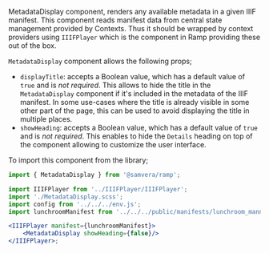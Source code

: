 MetadataDisplay component, renders any available metadata in a given IIIF manifest. This component reads manifest data from central state management provided by Contexts. Thus it should be wrapped by context providers using `IIIFPlayer` which is the component in Ramp providing these out of the box.

`MetadataDisplay` component allows the following props;
- `displayTitle`: accepts a Boolean value, which has a default value of `true` and is _not required_. This allows to hide the title in the `MetadataDisplay` component if it's included in the metadata of the IIIF manifest. In some use-cases where the title is already visible in some other part of the page, this can  be used to avoid displaying the title in multiple places.
- `showHeading`: accepts a Boolean value, which has a default value of `true` and is _not required_. This enables to hide the `Details` heading on top of the component allowing to customize the user interface.

To import this component from the library;

```js static
import { MetadataDisplay } from '@samvera/ramp';
```

```jsx inside Markdown
import IIIFPlayer from '../IIIFPlayer/IIIFPlayer';
import './MetadataDisplay.scss';
import config from '../../../env.js';
import lunchroomManifest from '../../../public/manifests/lunchroom_manners.js';

<IIIFPlayer manifest={lunchroomManifest}>
    <MetadataDisplay showHeading={false}/>
</IIIFPlayer>;
```
